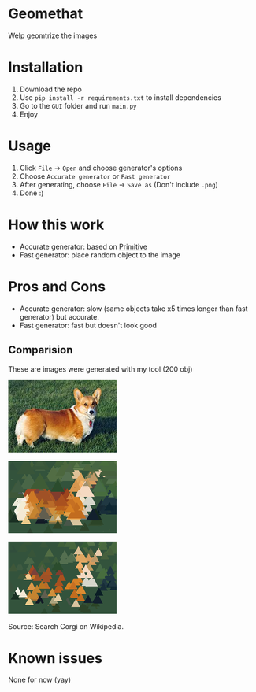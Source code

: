 # Geomethat
Welp geomtrize the images
# Installation
1. Download the repo
2. Use `pip install -r requirements.txt` to install dependencies
3. Go to the `GUI` folder and run `main.py`
4. Enjoy
# Usage
1. Click `File` -> `Open` and choose generator's options
2. Choose `Accurate generator` or `Fast generator`
3. After generating, choose `File` -> `Save as` (Don't include `.png`)
4. Done :)
# How this work
- Accurate generator: based on [Primitive](https://github.com/fogleman/primitive)
- Fast generator: place random object to the image
# Pros and Cons
- Accurate generator: slow (same objects take x5 times longer than fast generator) but accurate.
- Fast generator: fast but doesn't look good
## Comparision
These are images were generated with my tool (200 obj)

![Original](https://github.com/Brain-Flooder/Geomethat/blob/main/example/old_img.jpg?raw=true)

![Accurate gen](https://github.com/Brain-Flooder/Geomethat/blob/main/example/accurate.png?raw=true)

![Fast gen](https://github.com/Brain-Flooder/Geomethat/blob/main/example/fast.png?raw=true)

Source: Search Corgi on Wikipedia.
# Known issues
None for now (yay)
